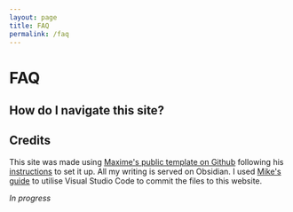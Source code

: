 ```yaml
---
layout: page
title: FAQ
permalink: /faq
---
```


# FAQ

## How do I navigate this site?

## Credits

This site was made using [Maxime's public template on Github](https://github.com/maximevaillancourt/digital-garden-jekyll-template) following his [instructions](https://maximevaillancourt.com/blog/setting-up-your-own-digital-garden-with-jekyll) to set it up. All my writing is served on Obsidian. I used [Mike's guide](https://refinedmind.co/obsidian-jekyll-workflow) to utilise Visual Studio Code to commit the files to this website.

*In progress*


<style>
  .wrapper {
    max-width: 58em;
  }
</style>